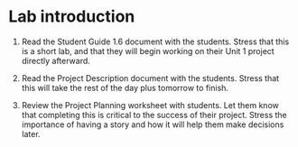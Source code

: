 # Lab introduction

1. Read the Student Guide 1.6 document with the students. Stress that this is a short lab, and that they will begin working on their Unit 1 project directly afterward.
1. Read the Project Description document with the students. Stress that this will take the rest of the day plus tomorrow to finish.
  
1. Review the Project Planning worksheet with students. Let them know that completing this is critical to the success of their project. Stress the importance of having a story and how it will help them make decisions later.
